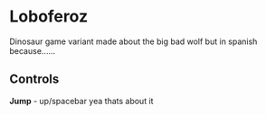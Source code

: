 # Loboferoz
Dinosaur game variant made about the big bad wolf but in spanish because......

## Controls
**Jump** - up/spacebar
yea thats about it

